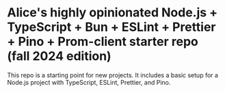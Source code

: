 # Alice's highly opinionated Node.js + TypeScript + Bun + ESLint + Prettier + Pino + Prom-client starter repo (fall 2024 edition)

This repo is a starting point for new projects. It includes a basic setup for a Node.js project with TypeScript, ESLint, Prettier, and Pino.
